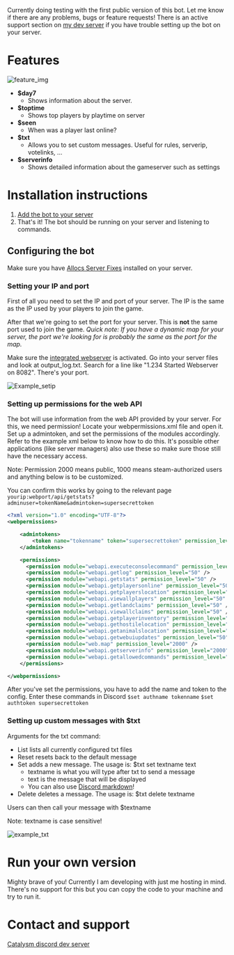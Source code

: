 Currently doing testing with the first public version of this bot. Let me know if there are any problems, bugs or feature requests! There is an active support section on [my dev server](https://discordapp.com/invite/kuDJG6e) if you have trouble setting up the bot on your server.

# Features

![feature_img](http://i.imgur.com/cq4ecd5.png "Feature image")

- **$day7**
  - Shows information about the server.
- **$toptime**
  - Shows top players by playtime on server
- **$seen**
  - When was a player last online?
- **$txt**
  - Allows you to set custom messages. Useful for rules, serverip, votelinks, ...
- **$serverinfo**
  - Shows detailed information about the gameserver such as settings
# Installation instructions

1. [Add the bot to your server](https://discordapp.com/oauth2/authorize?client_id=340416036610244609&scope=bot&permissions=117760)
2. That's it! The bot should be running on your server and listening to commands.

## Configuring the bot

Make sure you have [Allocs Server Fixes](https://7dtd.illy.bz/wiki) installed on your server.

### Setting your IP and port

First of all you need to set the IP and port of your server. The IP is the same as the IP used by your players to join the game.

After that we're going to set the port for your server. This is **not** the same port used to join the game.
*Quick note: If you have a dynamic map for your server, the port we're looking for is probably the same as the port for the map.*

Make sure the [integrated webserver](https://7dtd.illy.bz/wiki/Integrated%20Webserver) is activated. Go into your server files and look at output_log.txt. Search for a line like "1.234 Started Webserver on 8082". There's your port.

![Example_setip](http://i.imgur.com/xWW3h0H.png "Example for set config")

### Setting up permissions for the web API

The bot will use information from the web API provided by your server. For this, we need permission! Locate your webpermissions.xml file and open it. Set up a admintoken, and set the permissions of the modules accordingly. Refer to the example xml below to know how to do this. It's possible other applications (like server managers) also use these so make sure those still have the necessary access.

Note: Permission 2000 means public, 1000 means steam-authorized users and anything below is to be customized.

You can confirm this works by going to the relevant page
`yourip:webport/api/getstats?adminuser=tokenName&admintoken=supersecrettoken`

```xml
<?xml version="1.0" encoding="UTF-8"?>
<webpermissions>

    <admintokens>
        <token name="tokenname" token="supersecrettoken" permission_level="50" />
    </admintokens>

    <permissions>
      <permission module="webapi.executeconsolecommand" permission_level="1" />
      <permission module="webapi.getlog" permission_level="50" />
      <permission module="webapi.getstats" permission_level="50" />
      <permission module="webapi.getplayersonline" permission_level="50" />
      <permission module="webapi.getplayerslocation" permission_level="50" />
      <permission module="webapi.viewallplayers" permission_level="50" />
      <permission module="webapi.getlandclaims" permission_level="50" />
      <permission module="webapi.viewallclaims" permission_level="50" />
      <permission module="webapi.getplayerinventory" permission_level="50" />
      <permission module="webapi.gethostilelocation" permission_level="50" />
      <permission module="webapi.getanimalslocation" permission_level="50" />
      <permission module="webapi.getwebuiupdates" permission_level="50" />
      <permission module="web.map" permission_level="2000" />
      <permission module="webapi.getserverinfo" permission_level="2000" />
      <permission module="webapi.getallowedcommands" permission_level="2000" />
    </permissions>

</webpermissions>
```

After you've set the permissions, you have to add the name and token to the config. Enter these commands in Discord
`$set authname tokenname` `$set authtoken supersecrettoken`

### Setting up custom messages with $txt

Arguments for the txt command:
- List lists all currently configured txt files
- Reset resets back to the default message
- Set adds a new message. The usage is: $txt set textname text
  - textname is what you will type after txt to send a message
  - text is the message that will be displayed
  - You can also use [Discord markdown](https://support.discordapp.com/hc/en-us/articles/210298617-Markdown-Text-101-Chat-Formatting-Bold-Italic-Underline-)!
- Delete deletes a message. The usage is: $txt delete textname

Users can then call your message with $textname

Note: textname is case sensitive!

![example_txt](http://imgur.com/ntOXWoM.png "Example for txt config")

# Run your own version

Mighty brave of you! Currently I am developing with just me hosting in mind. There's no support for this but you can copy the code to your machine and try to run it.

# Contact and support

[Catalysm discord dev server](https://discordapp.com/invite/kuDJG6e)

